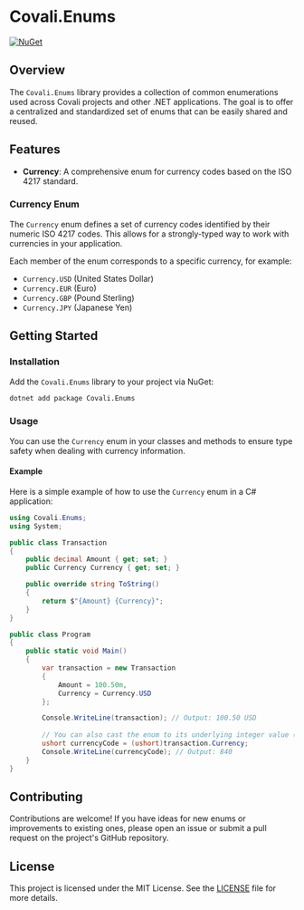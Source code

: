 # Covali.Enums
[![NuGet](https://img.shields.io/nuget/v/Covali.Enums)](https://www.nuget.org/packages/Covali.Enums)

## Overview
The `Covali.Enums` library provides a collection of common enumerations used across Covali projects and other .NET applications. The goal is to offer a centralized and standardized set of enums that can be easily shared and reused.

## Features
- **Currency**: A comprehensive enum for currency codes based on the ISO 4217 standard.

### Currency Enum
The `Currency` enum defines a set of currency codes identified by their numeric ISO 4217 codes. This allows for a strongly-typed way to work with currencies in your application.

Each member of the enum corresponds to a specific currency, for example:
- `Currency.USD` (United States Dollar)
- `Currency.EUR` (Euro)
- `Currency.GBP` (Pound Sterling)
- `Currency.JPY` (Japanese Yen)

## Getting Started

### Installation
Add the `Covali.Enums` library to your project via NuGet:
```bash
dotnet add package Covali.Enums
```

### Usage
You can use the `Currency` enum in your classes and methods to ensure type safety when dealing with currency information.

#### Example
Here is a simple example of how to use the `Currency` enum in a C# application:

```csharp
using Covali.Enums;
using System;

public class Transaction
{
    public decimal Amount { get; set; }
    public Currency Currency { get; set; }

    public override string ToString()
    {
        return $"{Amount} {Currency}";
    }
}

public class Program
{
    public static void Main()
    {
        var transaction = new Transaction
        {
            Amount = 100.50m,
            Currency = Currency.USD
        };

        Console.WriteLine(transaction); // Output: 100.50 USD
        
        // You can also cast the enum to its underlying integer value (ISO 4217 code)
        ushort currencyCode = (ushort)transaction.Currency;
        Console.WriteLine(currencyCode); // Output: 840
    }
}
```

## Contributing
Contributions are welcome! If you have ideas for new enums or improvements to existing ones, please open an issue or submit a pull request on the project's GitHub repository.

## License
This project is licensed under the MIT License. See the [LICENSE](https://github.com/cva-pasha/Covali/blob/main/LICENSE.txt) file for more details.
